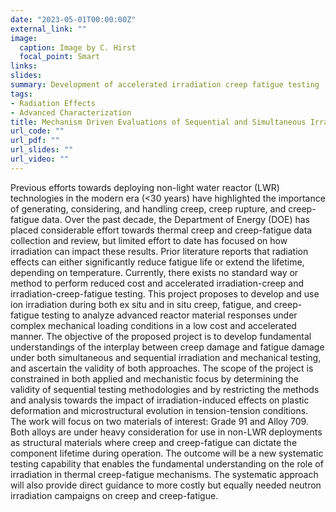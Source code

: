 ```yaml
---
date: "2023-05-01T00:00:00Z"
external_link: ""
image:
  caption: Image by C. Hirst
  focal_point: Smart
links:
slides: 
summary: Development of accelerated irradiation creep fatigue testing
tags:
- Radiation Effects
- Advanced Characterization
title: Mechanism Driven Evaluations of Sequential and Simultaneous Irradiation-Creep-Fatigue Testing
url_code: ""
url_pdf: ""
url_slides: ""
url_video: ""
---
```

Previous efforts towards deploying non-light water reactor (LWR) technologies in the modern era (<30 years) have highlighted the importance of generating, considering, and handling creep, creep rupture, and creep-fatigue data. Over the past decade, the Department of Energy (DOE) has placed considerable effort towards thermal creep and creep-fatigue data collection and review, but limited effort to date has focused on how irradiation can impact these results. Prior literature reports that radiation effects can either significantly reduce fatigue life or extend the lifetime, depending on temperature. Currently, there exists no standard way or method to perform reduced cost and accelerated irradiation-creep and irradiation-creep-fatigue testing. This project proposes to develop and use ion irradiation during both ex situ and in situ creep, fatigue, and creep-fatigue testing to analyze advanced reactor material responses under complex mechanical loading conditions in a low cost and accelerated manner. The objective of the proposed project is to develop fundamental understandings of the interplay between creep damage and fatigue damage under both simultaneous and sequential irradiation and mechanical testing, and ascertain the validity of both approaches. The scope of the project is constrained in both applied and mechanistic focus by determining the validity of sequential testing methodologies and by restricting the methods and analysis towards the impact of irradiation-induced effects on plastic deformation and microstructural evolution in tension-tension conditions. The work will focus on two materials of interest: Grade 91 and Alloy 709. Both alloys are under heavy consideration for use in non-LWR deployments as structural materials where creep and creep-fatigue can dictate the component lifetime during operation. The outcome will be a new systematic testing capability that enables the fundamental understanding on the role of irradiation in thermal creep-fatigue mechanisms. The systematic approach will also provide direct guidance to more costly but equally needed neutron irradiation campaigns on creep and creep-fatigue. 